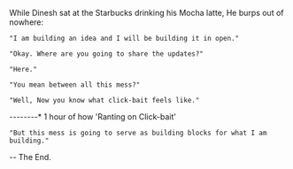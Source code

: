 While Dinesh sat at the Starbucks drinking his Mocha latte, He burps out of nowhere:   
    
    "I am building an idea and I will be building it in open."

    "Okay. Where are you going to share the updates?"

    "Here."

    "You mean between all this mess?"

    "Well, Now you know what click-bait feels like."

--------* 1 hour of how 'Ranting on Click-bait'

    "But this mess is going to serve as building blocks for what I am building."

-- The End.